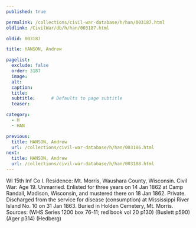 ```yaml
---
published: true

permalink: /collections/civil-war-database/h/han/003187.html
oldlink: /CivilWar/db/h/han/003187.html

oldid: 003187

title: HANSON, Andrew

pagelist:
  exclude: false
  order: 3187
  image: 
  alt:
  caption:
  title:
  subtitle:      # Defaults to page subtitle
  teaser:

category: 
  - H 
  - HAN

previous:
  title: HANSON, Andrew
  url: /collections/civil-war-database/h/han/003186.html  
next:
  title: HANSON, Andrew
  url: /collections/civil-war-database/h/han/003188.html   
---
```

WI 15th Inf Co I. Residence: Mt. Morris, Waushara County, Wisconsin. Civil War: Age 19. Unmarried. Enlisted for three years on 14 Jan 1862 at Camp Randall, Madison, Wisconsin, and mustered there on 18 Jan 1862. Private. Discharged from the service for disease (consumption) at Mississippi River Island No. 10 on 31 Jan 1863. Buried in Holden Cemetery, Mt. Morris. Sources: (WHS Series 1200 box 76-11; red book vol 20 p130) (Buslett p590) (Ager p314) (Hedberg)